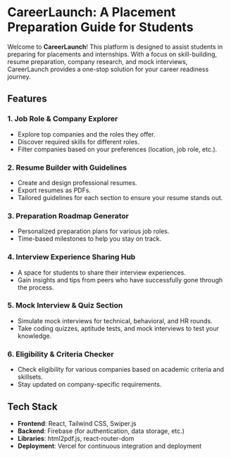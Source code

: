 # CareerLaunch: A Placement Preparation Guide for Students

Welcome to **CareerLaunch**! This platform is designed to assist students in preparing for placements and internships. With a focus on skill-building, resume preparation, company research, and mock interviews, CareerLaunch provides a one-stop solution for your career readiness journey.

## Features

### 1. **Job Role & Company Explorer**
   - Explore top companies and the roles they offer.
   - Discover required skills for different roles.
   - Filter companies based on your preferences (location, job role, etc.).

### 2. **Resume Builder with Guidelines**
   - Create and design professional resumes.
   - Export resumes as PDFs.
   - Tailored guidelines for each section to ensure your resume stands out.

### 3. **Preparation Roadmap Generator**
   - Personalized preparation plans for various job roles.
   - Time-based milestones to help you stay on track.

### 4. **Interview Experience Sharing Hub**
   - A space for students to share their interview experiences.
   - Gain insights and tips from peers who have successfully gone through the process.

### 5. **Mock Interview & Quiz Section**
   - Simulate mock interviews for technical, behavioral, and HR rounds.
   - Take coding quizzes, aptitude tests, and mock interviews to test your knowledge.

### 6. **Eligibility & Criteria Checker**
   - Check eligibility for various companies based on academic criteria and skillsets.
   - Stay updated on company-specific requirements.

## Tech Stack

- **Frontend**: React, Tailwind CSS, Swiper.js
- **Backend**: Firebase (for authentication, data storage, etc.)
- **Libraries**: html2pdf.js, react-router-dom
- **Deployment**: Vercel for continuous integration and deployment

